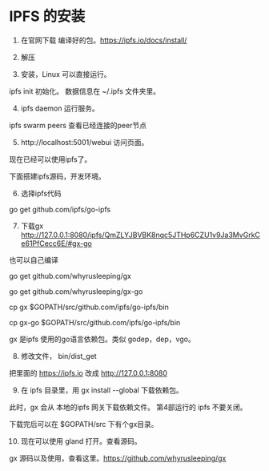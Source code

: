 # IPFS 的安装

1. 在官网下载 编译好的包。https://ipfs.io/docs/install/

2. 解压

3. 安装，Linux 可以直接运行。

 ipfs init 初始化。 数据信息在 ~/.ipfs 文件夹里。

4. ipfs daemon 运行服务。

ipfs swarm peers 查看已经连接的peer节点

5. http://localhost:5001/webui 访问页面。

现在已经可以使用ipfs了。

下面搭建ipfs源码，开发环境。

6. 选择ipfs代码 

go get github.com/ipfs/go-ipfs

7. 下载gx  http://127.0.0.1:8080/ipfs/QmZLYJBVBK8nqc5JTHp6CZU1v9Ja3MvGrkCe61PfCecc6E/#gx-go

也可以自己编译

go get github.com/whyrusleeping/gx

go get github.com/whyrusleeping/gx-go

cp gx $GOPATH/src/github.com/ipfs/go-ipfs/bin

cp gx-go $GOPATH/src/github.com/ipfs/go-ipfs/bin

gx 是ipfs 使用的go语言依赖包。类似 godep，dep，vgo。 

8. 修改文件， bin/dist_get

把里面的 https://ipfs.io 改成 http://127.0.0.1:8080

9. 在 ipfs 目录里，用 gx install --global 下载依赖包。

此时，gx 会从 本地的ipfs 网关下载依赖文件。 第4部运行的 ipfs 不要关闭。

下载完后可以在 $GOPATH/src 下有个gx目录。

10. 现在可以使用 gland 打开。查看源码。


gx 源码以及使用，查看这里。https://github.com/whyrusleeping/gx

